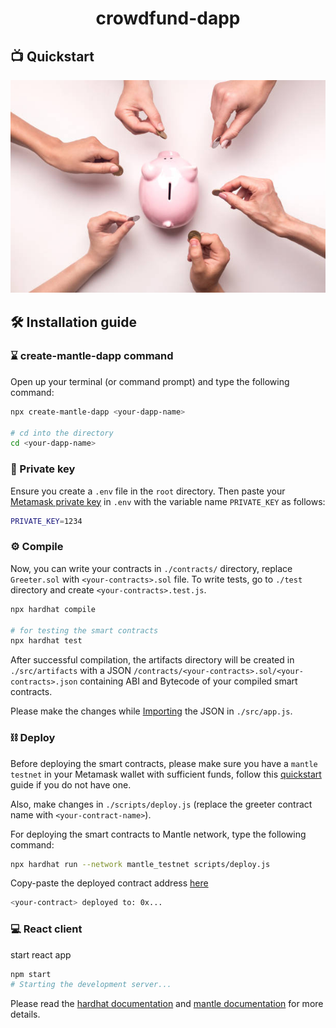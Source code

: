 

<h1 align="center">crowdfund-dapp</h1>



## 📺 Quickstart

<div align="center">
  <img src="/crowdfundmantle.jpg" />
</div>

## 🛠️ Installation guide

### ⌛️ create-mantle-dapp command

Open up your terminal (or command prompt) and type the following command:

```sh
npx create-mantle-dapp <your-dapp-name>

# cd into the directory
cd <your-dapp-name>
```

### 🔑 Private key

Ensure you create a `.env` file in the `root` directory. Then paste your [Metamask private key](https://metamask.zendesk.com/hc/en-us/articles/360015289632-How-to-export-an-account-s-private-key) in `.env` with the variable name `PRIVATE_KEY` as follows:

```sh
PRIVATE_KEY=1234
```

### ⚙️ Compile

Now, you can write your contracts in `./contracts/` directory, replace `Greeter.sol` with `<your-contracts>.sol` file. To write tests, go to `./test` directory and create `<your-contracts>.test.js`.

```sh
npx hardhat compile

# for testing the smart contracts
npx hardhat test
```

After successful compilation, the artifacts directory will be created in `./src/artifacts` with a JSON `/contracts/<your-contracts>.sol/<your-contracts>.json` containing ABI and Bytecode of your compiled smart contracts.

Please make the changes while [Importing](https://github.com/akhileshthite/create-mantle-dapp/blob/e0ba9b3bf48552725cef54a0d4ef5557d600e981/src/App.js#L8) the JSON in `./src/app.js`.

### ⛓️ Deploy

Before deploying the smart contracts, please make sure you have a `mantle testnet` in your Metamask wallet with sufficient funds, follow this [quickstart](https://docs.mantle.xyz/introducing-mantle/quick-start) guide if you do not have one.

Also, make changes in `./scripts/deploy.js` (replace the greeter contract name with `<your-contract-name>`).

For deploying the smart contracts to Mantle network, type the following command:

```sh
npx hardhat run --network mantle_testnet scripts/deploy.js
```

Copy-paste the deployed contract address [here](https://github.com/akhileshthite/create-mantle-dapp/blob/e0ba9b3bf48552725cef54a0d4ef5557d600e981/src/App.js#L31)

```sh
<your-contract> deployed to: 0x...
```

### 💻 React client

start react app

```sh
npm start
# Starting the development server...
```

Please read the [hardhat documentation](https://hardhat.org/hardhat-runner/docs/getting-started#quick-start) and [mantle documentation](https://www.mantle.xyz/developers) for more details.

